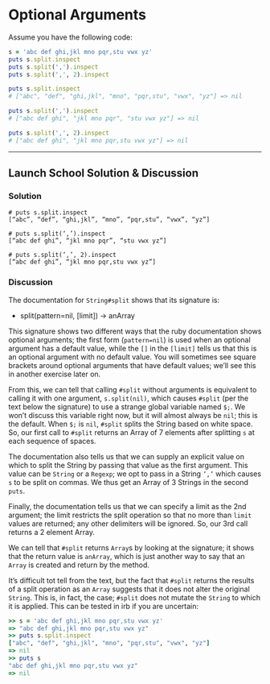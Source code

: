 # Optional Arguments
Assume you have the following code:

```rb
s = 'abc def ghi,jkl mno pqr,stu vwx yz'
puts s.split.inspect
puts s.split(',').inspect
puts s.split(',', 2).inspect
```

```rb
puts s.split.inspect
# ["abc", "def", "ghi,jkl", "mno", "pqr,stu", "vwx", "yz"] => nil

puts s.split(',').inspect
# ["abc def ghi", "jkl mno pqr", "stu vwx yz"] => nil

puts s.split(',', 2).inspect
# ["abc def ghi", "jkl mno pqr,stu vwx yz"] => nil
```

- - - -

## Launch School Solution & Discussion
### Solution

```
# puts s.split.inspect
[“abc”, “def”, “ghi,jkl”, “mno”, “pqr,stu”, “vwx”, “yz”]

# puts s.split(‘,’).inspect
[“abc def ghi”, “jkl mno pqr”, “stu vwx yz”]

# puts s.split(‘,’, 2).inspect
[“abc def ghi”, “jkl mno pqr,stu vwx yz”]
```

### Discussion

The documentation for `String#split` shows that its signature is: 

* split(pattern=nil, [limit]) → anArray

This signature shows two different ways that the ruby documentation shows optional arguments; the first form (`pattern=nil`) is used when an optional argument has a default value, while the `[]` in the `[limit]` tells us that this is an optional argument with no default value. You will sometimes see square brackets around optional arguments that have default values; we’ll see this in another exercise later on.

From this, we can tell that calling `#split` without arguments is equivalent to calling it with one argument, `s.split(nil)`, which causes `#split` (per the text below the signature) to use a strange global variable named `$;`. We won’t discuss this variable right now, but it will almost always be `nil`; this is the default. When `$;` is `nil`, `#split` splits the String based on white space. So, our first call to `#split` returns an Array of 7 elements after splitting `s` at each sequence of spaces.

The documentation also tells us that we can supply an explicit value on which to split the String by passing that value as the first argument. This value can be `String` or a `Regexp`; we opt to pass in a String `’,’` which causes `s` to be split on commas. We thus get an Array of 3 Strings in the second `puts`.

Finally, the documentation tells us that we can specify a limit as the 2nd argument; the limit restricts the split operation so that no more than `limit` values are returned; any other delimiters will be ignored. So, our 3rd call returns a 2 element Array.

We can tell that `#split` returns `Array`s by looking at the signature; it shows that the return value is `anArray`, which is just another way to say that an `Array` is created and return by the method.

It’s difficult tot tell from the text, but the fact that `#split` returns the results of a split operation as an `Array` suggests that it does not alter the original `String`. This is, in fact, the case; `#split` does not mutate the `String` to which it is applied. This can be tested in irb if you are uncertain: 

```rb
>> s = 'abc def ghi,jkl mno pqr,stu vwx yz'
=> "abc def ghi,jkl mno pqr,stu vwx yz"
>> puts s.split.inspect
["abc", "def", "ghi,jkl", "mno", "pqr,stu", "vwx", "yz"]
=> nil
>> puts s
"abc def ghi,jkl mno pqr,stu vwx yz"
=> nil
```